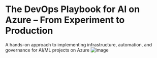 # The DevOps Playbook for AI on Azure – From Experiment to Production
A hands-on approach to implementing infrastructure, automation, and governance for AI/ML projects on Azure
![image](https://github.com/user-attachments/assets/1cbf2f05-1c57-44f5-a125-d8eee471e0ea)






